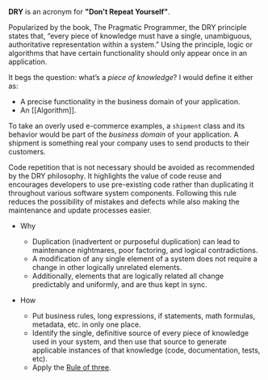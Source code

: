 **DRY** is an acronym for **"Don't Repeat Yourself"**.

Popularized by the book, The Pragmatic Programmer, the DRY principle states that, “every piece of knowledge must have a single, unambiguous, authoritative representation within a system.” Using the principle, logic or algorithms that have certain functionality should only appear once in an application.

It begs the question: what’s a _piece of knowledge_? I would define it either as:

- A precise functionality in the business domain of your application.
- An [[Algorithm]].

To take an overly used e-commerce examples, a `shipment` class and its behavior would be part of the _business domain_ of your application. A shipment is something real your company uses to send products to their customers.

Code repetition that is not necessary should be avoided as recommended by the DRY philosophy. It highlights the value of code reuse and encourages developers to use pre-existing code rather than duplicating it throughout various software system components. Following this rule reduces the possibility of mistakes and defects while also making the maintenance and update processes easier.

- Why

	- Duplication (inadvertent or purposeful duplication) can lead to maintenance nightmares, poor factoring, and logical contradictions.
	- A modification of any single element of a system does not require a change in other logically unrelated elements.
	- Additionally, elements that are logically related all change predictably and uniformly, and are thus kept in sync.

- How

	- Put business rules, long expressions, if statements, math formulas, metadata, etc. in only one place.
	- Identify the single, definitive source of every piece of knowledge used in your system, and then use that source to generate applicable instances of that knowledge (code, documentation, tests, etc).
	- Apply the [Rule of three](https://en.wikipedia.org/wiki/Rule_of_three_(computer_programming)).